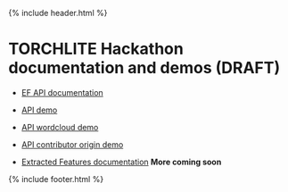{% include header.html %}

# TORCHLITE Hackathon documentation and demos (**DRAFT**)

* <a href="https://htrc.stoplight.io/docs/torchlite/8xpvh96ani2e0-torchlite">EF API documentation</a>
* <a href="https://observablehq.com/@jswatsch/torchlite-ef-api">API demo</a>
* <a href="https://observablehq.com/@jswatsch/torchlite-workset-word-cloud">API wordcloud demo</a>
* <a href="https://observablehq.com/d/e69a3c5185393caa">API contributor origin demo</a>


* <a href="https://go.illinois.edu/EF20_documentation">Extracted Features documentation</a>
**More coming soon**


{% include footer.html %}

